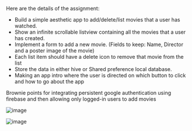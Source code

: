Here are the details of the assignment:

- Build a simple aesthetic app to add/delete/list movies that a user has watched.
- Show an infinite scrollable listview containing all the movies that a user has created.
- Implement a form to add a new movie. (Fields to keep: Name, Director and a poster image of the movie)
- Each list item should have a delete icon to remove that movie from the list 
- Store the data in either hive or Shared preference local database.
- Making an app intro where the user is directed on which button to click and how to go about the app 
 
 
Brownie points for integrating persistent google authentication using firebase and then allowing only logged-in users to add movies

![image](https://user-images.githubusercontent.com/81767933/188622375-4f46f997-1917-4460-bfdf-c8dd83ea5b35.png)



![image](https://user-images.githubusercontent.com/81767933/189056681-b324fc82-74c1-4701-a178-d28eb7d56a2f.png)



